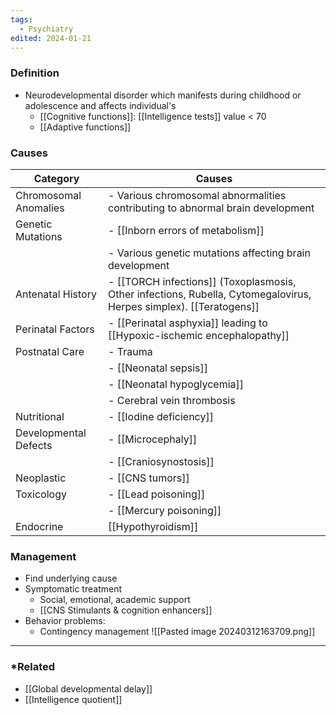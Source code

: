 ```yaml
---
tags:
  - Psychiatry
edited: 2024-01-21
---
```

### Definition
- Neurodevelopmental disorder which manifests during childhood or adolescence and affects individual's
	- [[Cognitive functions]]: [[Intelligence tests]] value < 70 
	- [[Adaptive functions]] 

### Causes
| Category              | Causes                                                                                                             |
| --------------------- | ------------------------------------------------------------------------------------------------------------------ |
| Chromosomal Anomalies | - Various chromosomal abnormalities contributing to abnormal brain development                                     |
| Genetic Mutations     | - [[Inborn errors of metabolism]]                                                                                  |
|                       | - Various genetic mutations affecting brain development                                                            |
| Antenatal History     | - [[TORCH infections]] (Toxoplasmosis, Other infections, Rubella, Cytomegalovirus, Herpes simplex). [[Teratogens]] |
| Perinatal Factors     | - [[Perinatal asphyxia]] leading to [[Hypoxic-ischemic encephalopathy]]                                            |
| Postnatal Care        | - Trauma                                                                                                           |
|                       | - [[Neonatal sepsis]]                                                                                              |
|                       | - [[Neonatal hypoglycemia]]                                                                                        |
|                       | - Cerebral vein thrombosis                                                                                         |
| Nutritional           | - [[Iodine deficiency]]                                                                                            |
| Developmental Defects | - [[Microcephaly]]                                                                                                 |
|                       | - [[Craniosynostosis]]                                                                                             |
| Neoplastic            | - [[CNS tumors]]                                                                                                   |
| Toxicology            | - [[Lead poisoning]]                                                                                               |
|                       | - [[Mercury poisoning]]                                                                                            |
| Endocrine             | [[Hypothyroidism]]                                                                                                 |

### Management
- Find underlying cause
- Symptomatic treatment
	- Social, emotional,  academic support
	- [[CNS Stimulants & cognition enhancers]] 
- Behavior problems: 
	- Contingency management 
![[Pasted image 20240312163709.png]]

---
### *Related
- [[Global developmental delay]] 
- [[Intelligence quotient]] 